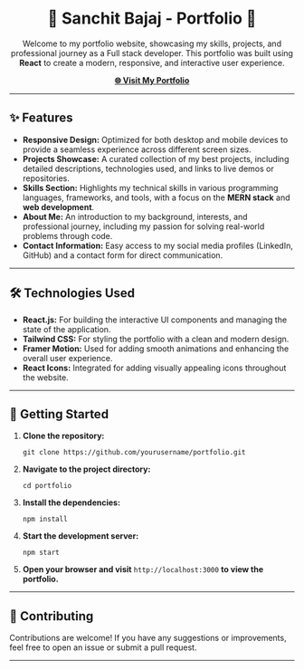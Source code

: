 <h1 align="center">🌟 Sanchit Bajaj - Portfolio 🌟</h1>

<p align="center">
  Welcome to my portfolio website, showcasing my skills, projects, and professional journey as a Full stack developer. This portfolio was built using <strong>React</strong> to create a modern, responsive, and interactive user experience.
</p>

<p align="center">
  <a href="https://sanchitbajaj.netlify.app/" target="_blank"><strong>🌐 Visit My Portfolio</strong></a>
</p>

<hr />

<h2>✨ Features</h2>
<ul>
  <li><strong>Responsive Design:</strong> Optimized for both desktop and mobile devices to provide a seamless experience across different screen sizes.</li>
  <li><strong>Projects Showcase:</strong> A curated collection of my best projects, including detailed descriptions, technologies used, and links to live demos or repositories.</li>
  <li><strong>Skills Section:</strong> Highlights my technical skills in various programming languages, frameworks, and tools, with a focus on the <strong>MERN stack</strong> and <strong>web development</strong>.</li>
  <li><strong>About Me:</strong> An introduction to my background, interests, and professional journey, including my passion for solving real-world problems through code.</li>
  <li><strong>Contact Information:</strong> Easy access to my social media profiles (LinkedIn, GitHub) and a contact form for direct communication.</li>
</ul>

<hr />

<h2>🛠️ Technologies Used</h2>
<ul>
  <li><strong>React.js:</strong> For building the interactive UI components and managing the state of the application.</li>
  <li><strong>Tailwind CSS:</strong> For styling the portfolio with a clean and modern design.</li>
  <li><strong>Framer Motion:</strong> Used for adding smooth animations and enhancing the overall user experience.</li>
  <li><strong>React Icons:</strong> Integrated for adding visually appealing icons throughout the website.</li>
</ul>

<hr />

<h2>🚀 Getting Started</h2>
<ol>
  <li><strong>Clone the repository:</strong>
    <pre><code>git clone https://github.com/yourusername/portfolio.git</code></pre>
  </li>
  <li><strong>Navigate to the project directory:</strong>
    <pre><code>cd portfolio</code></pre>
  </li>
  <li><strong>Install the dependencies:</strong>
    <pre><code>npm install</code></pre>
  </li>
  <li><strong>Start the development server:</strong>
    <pre><code>npm start</code></pre>
  </li>
  <li><strong>Open your browser and visit</strong> <code>http://localhost:3000</code> <strong>to view the portfolio.</strong></li>
</ol>

<hr />

<h2>🤝 Contributing</h2>
<p>Contributions are welcome! If you have any suggestions or improvements, feel free to open an issue or submit a pull request.</p>

<hr />


